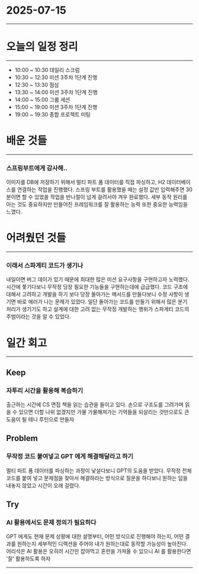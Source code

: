 # 2025-07-15

---

# 오늘의 일정 정리

--- 

- 10:00 ~ 10:30 데일리 스크럼
- 10:30 ~ 12:30 미션 3주차 1단계 진행
- 12:30 ~ 13:30 점심
- 13:30 ~ 14:00 미션 3주차 1단계 진행
- 14:00 ~ 15:00 그룹 세션
- 15:00 ~ 19:00 미션 3주차 1단계 진행
- 19:00 ~ 19:30 종합 프로젝트 미팅

# 배운 것들

---

### 스프링부트에게 감사해..

이미지를 DB에 저장하기 위해서 멀티 파트 폼 데이터를 직접 파싱하고, H2 데이터베이스를 연결하는 작업을 진행했다.
스프링 부트를 활용했을 때는 설정 값만 입력해주면 30분이면 할 수 있었을 작업을 반나절이 넘게 걸려서야 겨우 완료했다. 세부 동작 원리를 아는 것도 중요하지만 만들어진 프레임워크를 잘 활용하는 능력 또한 중요한 능력임을 느꼈다.


# 어려웠던 것들

--- 

### 이래서 스파게티 코드가 생기나

내일이면 버그 데이가 있기 때문에 최대한 많은 미션 요구사항을 구현하고자 노력했다. 시간에 쫓기다보니 무작정 당장 필요한 기능들을 구현하는데에 급급했다. 코드 구조에 대해서 고려하고 개발을 하기 보다 당장 돌아가는 메서드를 만들다보니 수정 사항이 생기면 바로 에러가 나는 문제가 있었다. 일단 돌아가는 코드를 만들기 위해서 많은 분기 처리가 생기기도 하고 설계에 대한 고려 없는 무작정 개발하는 행위가 스파게티 코드의 주범이라는 것을 알 수 있었다.


# 일간 회고

--- 

## Keep

### 자투리 시간을 활용해 복습하기
출근하는 시간에 CS 면접 책을 읽는 습관을 들이고 있다. 손으로 구조도를 그려가며 읽을 수 있으면 더할 나위 없겠지만 가물 가물해져가는 기억들을 되살리는 것만으로도 큰 도움이 될 테니 루틴으로 만들자

## Problem

### 무작정 코드 붙여넣고 GPT 에게 해결해달라고 하기
멀티 파트 폼 데이터를 파싱하는 과정이 낯설다보니 GPT의 도움을 받았다. 무작정 전체 코드를 붙여 넣고 문제점을 찾아서 해결하라는 방식으로 질문을 하다보니 원하는 답을 내놓지 않았고 시간이 오래 걸렸다.

## Try

### AI 활용에서도 문제 정의가 필요하다
GPT 에게도 현재 문제 상황에 대한 설명부터, 어떤 방식으로 진행해야 하는지, 어떤 결과를 원하는지 세부적인 디렉션을 주어야 내가 원하는대로 동작할 가능성이 높아진다.  
어리석은 AI 활용은 오히려 시간만 잡아먹고 혼란을 가져올 수 있으니 AI 를 활용한다면 '잘' 활용하도록 하자

---
